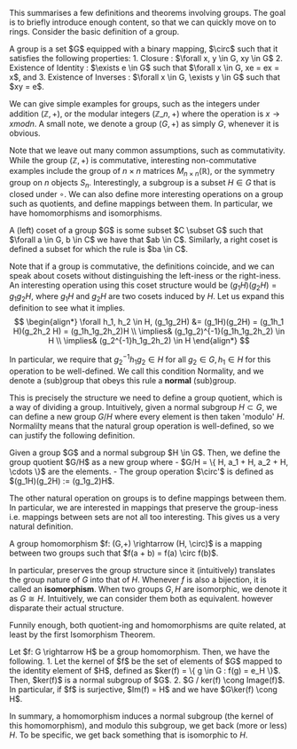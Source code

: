 This summarises a few definitions and theorems involving groups. The goal is to briefly introduce enough content, so that we can quickly move on to rings. Consider the basic definition of a group.

<div class="defn">
A group is a set $G$ equipped with a binary mapping, $\circ$ such that it satisfies the following properties: 
1. Closure : $\forall x, y \in G, xy \in G$ 
2. Existence of Identity : $\exists e \in G$ such that $\forall x \in G, xe = ex = x$, and 3. Existence of Inverses : $\forall x \in G, \exists y \in G$ such that $xy = e$.
</div>

We can give simple examples for groups, such as the integers under addition $(\mathbb{Z}, +)$, or the modular integers $(\mathbb{Z}\_n, +)$ where the operation is $x \rightarrow x mod n$. A small note, we denote a group $(G, +)$ as simply $G$, whenever it is obvious.

Note that we leave out many common assumptions, such as commutativity. While the group $(\mathbb{Z}, +)$ is commutative, interesting non-commutative examples include the group of $n \times n$ matrices $M_{n\times n}(\mathbb{R})$, or the symmetry group on $n$ objects $S_n$. Interestingly, a subgroup is a subset $H \in G$ that is closed under $\circ$. We can also define more interesting operations on a group such as quotients, and define mappings between them. In particular, we have homomorphisms and isomorphisms.

<div class="defn">
A (left) coset of a group $G$ is some subset $C \subset G$ such that $\forall a \in G, b \in C$ we have that $ab \in C$. Similarly, a right coset is defined a subset for which the rule is $ba \in C$.
</div>

Note that if a group is commutative, the definitions coincide, and we can speak about cosets without distinguishing the left-iness or the right-iness. An interesting operation using this coset structure would be $(g_1H)(g_2H) = g_1g_2 H$, where $g_1H$ and $g_2H$ are two cosets induced by $H$. Let us expand this definition to see what it implies.
$$
\begin{align*}
    \forall h_1, h_2 \in H, (g_1g_2H) &= (g_1H)(g_2H) = (g_1h_1 H)(g_2h_2 H) = (g_1h_1g_2h_2)H \\
    \implies& (g_1g_2)^{-1}(g_1h_1g_2h_2) \in H \\
    \implies& (g_2^{-1}h_1g_2h_2) \in H
\end{align*}
$$

In particular, we require that $g_2^{-1}h_1g_2 \in H$ for all $g_2 \in G, h_1 \in H$ for this operation to be well-defined. We call this condition Normality, and we denote a (sub)group that obeys this rule a __normal__ (sub)group. 

This is precisely the structure we need to define a group quotient, which is a way of dividing a group. Intuitively, given a normal subgroup $H \subset G$, we can define a new group $G/H$ where every element is then taken 'modulo' $H$. Normalilty means that the natural group operation is well-defined, so we can justify the following definition.

<div class="defn">
Given a group $G$ and a normal subgroup $H \in G$. Then, we define the group quotient $G/H$ as a new group where 
    - $G/H = \{ H, a_1 + H, a_2 + H, \cdots \}$ are the elements.
    - The group operation $\circ'$ is defined as $(g_1H)(g_2H) := (g_1g_2)H$. 
</div>

The other natural operation on groups is to define mappings between them. In particular, we are interested in mappings that preserve the group-iness i.e. mappings between sets are not all too interesting. This gives us a very natural definition.

<div class="defn">
A group homomorphism $f: (G,+) \rightarrow (H, \circ)$ is a mapping between two groups such that $f(a + b) = f(a) \circ f(b)$. 
</div>

In particular, preserves the group structure since it (intuitively) translates the group nature of $G$ into that of $H$. Whenever $f$ is also a bijection, it is called an __isomorphism__. When two groups $G,H$ are isomorphic, we denote it as $G \cong H$. Intuitively, we can consider them both as equivalent. however disparate their actual structure. 

Funnily enough, both quotient-ing and homomorphisms are quite related, at least by the first Isomorphism Theorem.

<div class="thm">
Let $f: G \rightarrow H$ be a group homomorphism. Then, we have the following.
    1. Let the kernel of $f$ be the set of elements of $G$ mapped to the identity element of $H$, defined as $ker(f) = \{ g \in G : f(g) = e_H \}$. Then, $ker(f)$ is a normal subgroup of $G$.
    2. $G / ker(f) \cong Image(f)$. In particular, if $f$ is surjective, $Im(f) = H$ and we have $G\ker(f) \cong H$.

In summary, a homomorphism induces a normal subgroup (the kernel of this homomorphism), and modulo this subgroup, we get back (more or less) $H$. To be specific, we get back something that is isomorphic to $H$.
</div>
